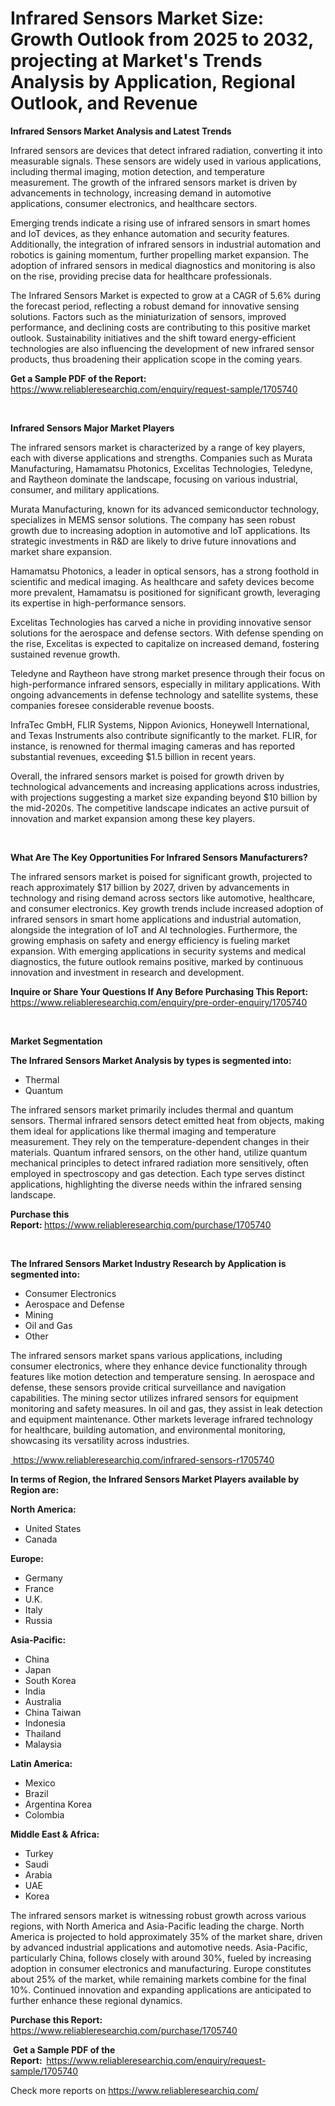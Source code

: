 <p><h1>Infrared Sensors Market Size: Growth Outlook from 2025 to 2032, projecting at Market's Trends Analysis by Application, Regional Outlook, and Revenue</h1></p><p><strong>Infrared Sensors Market Analysis and Latest Trends</strong></p>
<p><p>Infrared sensors are devices that detect infrared radiation, converting it into measurable signals. These sensors are widely used in various applications, including thermal imaging, motion detection, and temperature measurement. The growth of the infrared sensors market is driven by advancements in technology, increasing demand in automotive applications, consumer electronics, and healthcare sectors. </p><p>Emerging trends indicate a rising use of infrared sensors in smart homes and IoT devices, as they enhance automation and security features. Additionally, the integration of infrared sensors in industrial automation and robotics is gaining momentum, further propelling market expansion. The adoption of infrared sensors in medical diagnostics and monitoring is also on the rise, providing precise data for healthcare professionals.</p><p>The Infrared Sensors Market is expected to grow at a CAGR of 5.6% during the forecast period, reflecting a robust demand for innovative sensing solutions. Factors such as the miniaturization of sensors, improved performance, and declining costs are contributing to this positive market outlook. Sustainability initiatives and the shift toward energy-efficient technologies are also influencing the development of new infrared sensor products, thus broadening their application scope in the coming years.</p></p>
<p><strong>Get a Sample PDF of the Report:&nbsp;</strong> <a href="https://www.reliableresearchiq.com/enquiry/request-sample/1705740?utm_campaign=2173&utm_medium=2&utm_source=Github&utm_content=ia&utm_term=10022025&utm_id=infrared-sensors">https://www.reliableresearchiq.com/enquiry/request-sample/1705740</a></p>
<p>&nbsp;</p>
<p><strong>Infrared Sensors Major Market Players</strong></p>
<p><p>The infrared sensors market is characterized by a range of key players, each with diverse applications and strengths. Companies such as Murata Manufacturing, Hamamatsu Photonics, Excelitas Technologies, Teledyne, and Raytheon dominate the landscape, focusing on various industrial, consumer, and military applications.</p><p>Murata Manufacturing, known for its advanced semiconductor technology, specializes in MEMS sensor solutions. The company has seen robust growth due to increasing adoption in automotive and IoT applications. Its strategic investments in R&D are likely to drive future innovations and market share expansion.</p><p>Hamamatsu Photonics, a leader in optical sensors, has a strong foothold in scientific and medical imaging. As healthcare and safety devices become more prevalent, Hamamatsu is positioned for significant growth, leveraging its expertise in high-performance sensors.</p><p>Excelitas Technologies has carved a niche in providing innovative sensor solutions for the aerospace and defense sectors. With defense spending on the rise, Excelitas is expected to capitalize on increased demand, fostering sustained revenue growth.</p><p>Teledyne and Raytheon have strong market presence through their focus on high-performance infrared sensors, especially in military applications. With ongoing advancements in defense technology and satellite systems, these companies foresee considerable revenue boosts.</p><p>InfraTec GmbH, FLIR Systems, Nippon Avionics, Honeywell International, and Texas Instruments also contribute significantly to the market. FLIR, for instance, is renowned for thermal imaging cameras and has reported substantial revenues, exceeding $1.5 billion in recent years.</p><p>Overall, the infrared sensors market is poised for growth driven by technological advancements and increasing applications across industries, with projections suggesting a market size expanding beyond $10 billion by the mid-2020s. The competitive landscape indicates an active pursuit of innovation and market expansion among these key players.</p></p>
<p>&nbsp;</p>
<p><strong>What Are The Key Opportunities For Infrared Sensors Manufacturers?</strong></p>
<p><p>The infrared sensors market is poised for significant growth, projected to reach approximately $17 billion by 2027, driven by advancements in technology and rising demand across sectors like automotive, healthcare, and consumer electronics. Key growth trends include increased adoption of infrared sensors in smart home applications and industrial automation, alongside the integration of IoT and AI technologies. Furthermore, the growing emphasis on safety and energy efficiency is fueling market expansion. With emerging applications in security systems and medical diagnostics, the future outlook remains positive, marked by continuous innovation and investment in research and development.</p></p>
<p><strong>Inquire or Share Your Questions If Any Before Purchasing This Report:</strong> <a href="https://www.reliableresearchiq.com/enquiry/pre-order-enquiry/1705740?utm_campaign=2173&utm_medium=2&utm_source=Github&utm_content=ia&utm_term=10022025&utm_id=infrared-sensors">https://www.reliableresearchiq.com/enquiry/pre-order-enquiry/1705740</a></p>
<p>&nbsp;</p>
<p><strong>Market Segmentation</strong></p>
<p><strong>The Infrared Sensors Market Analysis by types is segmented into:</strong></p>
<p><ul><li>Thermal</li><li>Quantum</li></ul></p>
<p><p>The infrared sensors market primarily includes thermal and quantum sensors. Thermal infrared sensors detect emitted heat from objects, making them ideal for applications like thermal imaging and temperature measurement. They rely on the temperature-dependent changes in their materials. Quantum infrared sensors, on the other hand, utilize quantum mechanical principles to detect infrared radiation more sensitively, often employed in spectroscopy and gas detection. Each type serves distinct applications, highlighting the diverse needs within the infrared sensing landscape.</p></p>
<p><strong>Purchase this Report:&nbsp;</strong><a href="https://www.reliableresearchiq.com/purchase/1705740?utm_campaign=2173&utm_medium=2&utm_source=Github&utm_content=ia&utm_term=10022025&utm_id=infrared-sensors">https://www.reliableresearchiq.com/purchase/1705740</a></p>
<p>&nbsp;</p>
<p><strong>The Infrared Sensors Market Industry Research by Application is segmented into:</strong></p>
<p><ul><li>Consumer Electronics</li><li>Aerospace and Defense</li><li>Mining</li><li>Oil and Gas</li><li>Other</li></ul></p>
<p><p>The infrared sensors market spans various applications, including consumer electronics, where they enhance device functionality through features like motion detection and temperature sensing. In aerospace and defense, these sensors provide critical surveillance and navigation capabilities. The mining sector utilizes infrared sensors for equipment monitoring and safety measures. In oil and gas, they assist in leak detection and equipment maintenance. Other markets leverage infrared technology for healthcare, building automation, and environmental monitoring, showcasing its versatility across industries.</p></p>
<p><a href="https://www.reliableresearchiq.com/infrared-sensors-r1705740?utm_campaign=2173&utm_medium=2&utm_source=Github&utm_content=ia&utm_term=10022025&utm_id=infrared-sensors">&nbsp;https://www.reliableresearchiq.com/infrared-sensors-r1705740</a></p>
<p><strong>In terms of Region, the Infrared Sensors Market Players available by Region are:</strong></p>
<p>
    <p> <strong> North America: </strong>
        <ul>
            <li>United States</li>
            <li>Canada</li>
        </ul>
        </p> 
    <p> <strong> Europe: </strong>
        <ul>
            <li>Germany</li>
            <li>France</li>
            <li>U.K.</li>
            <li>Italy</li>
            <li>Russia</li>
        </ul>
        </p> 
    <p> <strong> Asia-Pacific: </strong>
        <ul>
            <li>China</li>
            <li>Japan</li>
            <li>South Korea</li>
            <li>India</li>
            <li>Australia</li>
            <li>China Taiwan</li>
            <li>Indonesia</li>
            <li>Thailand</li>
            <li>Malaysia</li>
        </ul>
        </p> 
    <p> <strong> Latin America: </strong>
        <ul>
            <li>Mexico</li>
            <li>Brazil</li>
            <li>Argentina Korea</li>
            <li>Colombia</li>
        </ul>
        </p> 
    <p> <strong> Middle East & Africa: </strong>
        <ul>
            <li>Turkey</li>
            <li>Saudi</li>
            <li>Arabia</li>
            <li>UAE</li>
            <li>Korea</li>
        </ul>
    </p>
    </p>
<p><p>The infrared sensors market is witnessing robust growth across various regions, with North America and Asia-Pacific leading the charge. North America is projected to hold approximately 35% of the market share, driven by advanced industrial applications and automotive needs. Asia-Pacific, particularly China, follows closely with around 30%, fueled by increasing adoption in consumer electronics and manufacturing. Europe constitutes about 25% of the market, while remaining markets combine for the final 10%. Continued innovation and expanding applications are anticipated to further enhance these regional dynamics.</p></p>
<p><strong>Purchase this Report: </strong><a href="https://www.reliableresearchiq.com/purchase/1705740?utm_campaign=2173&utm_medium=2&utm_source=Github&utm_content=ia&utm_term=10022025&utm_id=infrared-sensors">https://www.reliableresearchiq.com/purchase/1705740</a></p>
<p>&nbsp;<strong>Get a Sample PDF of the Report:&nbsp;&nbsp;</strong><a href="https://www.reliableresearchiq.com/enquiry/request-sample/1705740?utm_campaign=2173&utm_medium=2&utm_source=Github&utm_content=ia&utm_term=10022025&utm_id=infrared-sensors">https://www.reliableresearchiq.com/enquiry/request-sample/1705740</a></p>
<p><strong></strong></p>
<p>Check more reports on <a href="https://www.reliableresearchiq.com/?utm_campaign=2173&utm_medium=2&utm_source=Github&utm_content=ia&utm_term=10022025&utm_id=infrared-sensors">https://www.reliableresearchiq.com/</a></p>